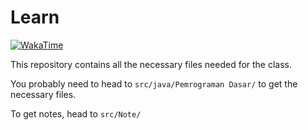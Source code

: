 # Learn

[![WakaTime](https://wakatime.com/badge/github/SyafaHadyan/learn.svg)](https://wakatime.com/badge/github/SyafaHadyan/learn)

This repository contains all the necessary files needed for the class.

You probably need to head to `src/java/Pemrograman Dasar/` to get the necessary files.

To get notes, head to `src/Note/`
